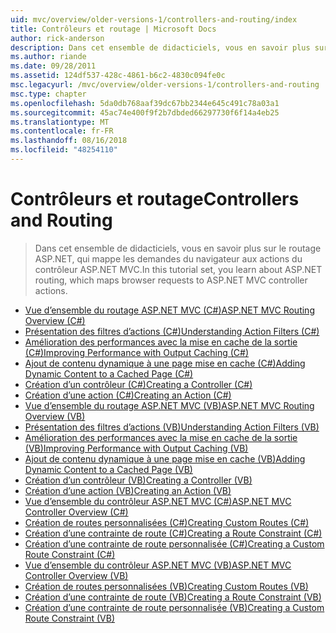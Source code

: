 ```yaml
---
uid: mvc/overview/older-versions-1/controllers-and-routing/index
title: Contrôleurs et routage | Microsoft Docs
author: rick-anderson
description: Dans cet ensemble de didacticiels, vous en savoir plus sur le routage ASP.NET, qui mappe les demandes du navigateur aux actions du contrôleur ASP.NET MVC.
ms.author: riande
ms.date: 09/28/2011
ms.assetid: 124df537-428c-4861-b6c2-4830c094fe0c
msc.legacyurl: /mvc/overview/older-versions-1/controllers-and-routing
msc.type: chapter
ms.openlocfilehash: 5da0db768aaf39dc67bb2344e645c491c78a03a1
ms.sourcegitcommit: 45ac74e400f9f2b7dbded66297730f6f14a4eb25
ms.translationtype: MT
ms.contentlocale: fr-FR
ms.lasthandoff: 08/16/2018
ms.locfileid: "48254110"
---
```

<a name="controllers-and-routing"></a><span data-ttu-id="65e1a-103">Contrôleurs et routage</span><span class="sxs-lookup"><span data-stu-id="65e1a-103">Controllers and Routing</span></span>
====================
> <span data-ttu-id="65e1a-104">Dans cet ensemble de didacticiels, vous en savoir plus sur le routage ASP.NET, qui mappe les demandes du navigateur aux actions du contrôleur ASP.NET MVC.</span><span class="sxs-lookup"><span data-stu-id="65e1a-104">In this tutorial set, you learn about ASP.NET routing, which maps browser requests to ASP.NET MVC controller actions.</span></span>


- [<span data-ttu-id="65e1a-105">Vue d’ensemble du routage ASP.NET MVC (C#)</span><span class="sxs-lookup"><span data-stu-id="65e1a-105">ASP.NET MVC Routing Overview (C#)</span></span>](asp-net-mvc-routing-overview-cs.md)
- [<span data-ttu-id="65e1a-106">Présentation des filtres d’actions (C#)</span><span class="sxs-lookup"><span data-stu-id="65e1a-106">Understanding Action Filters (C#)</span></span>](understanding-action-filters-cs.md)
- [<span data-ttu-id="65e1a-107">Amélioration des performances avec la mise en cache de la sortie (C#)</span><span class="sxs-lookup"><span data-stu-id="65e1a-107">Improving Performance with Output Caching (C#)</span></span>](improving-performance-with-output-caching-cs.md)
- [<span data-ttu-id="65e1a-108">Ajout de contenu dynamique à une page mise en cache (C#)</span><span class="sxs-lookup"><span data-stu-id="65e1a-108">Adding Dynamic Content to a Cached Page (C#)</span></span>](adding-dynamic-content-to-a-cached-page-cs.md)
- [<span data-ttu-id="65e1a-109">Création d’un contrôleur (C#)</span><span class="sxs-lookup"><span data-stu-id="65e1a-109">Creating a Controller (C#)</span></span>](creating-a-controller-cs.md)
- [<span data-ttu-id="65e1a-110">Création d’une action (C#)</span><span class="sxs-lookup"><span data-stu-id="65e1a-110">Creating an Action (C#)</span></span>](creating-an-action-cs.md)
- [<span data-ttu-id="65e1a-111">Vue d’ensemble du routage ASP.NET MVC (VB)</span><span class="sxs-lookup"><span data-stu-id="65e1a-111">ASP.NET MVC Routing Overview (VB)</span></span>](asp-net-mvc-routing-overview-vb.md)
- [<span data-ttu-id="65e1a-112">Présentation des filtres d’actions (VB)</span><span class="sxs-lookup"><span data-stu-id="65e1a-112">Understanding Action Filters (VB)</span></span>](understanding-action-filters-vb.md)
- [<span data-ttu-id="65e1a-113">Amélioration des performances avec la mise en cache de la sortie (VB)</span><span class="sxs-lookup"><span data-stu-id="65e1a-113">Improving Performance with Output Caching (VB)</span></span>](improving-performance-with-output-caching-vb.md)
- [<span data-ttu-id="65e1a-114">Ajout de contenu dynamique à une page mise en cache (VB)</span><span class="sxs-lookup"><span data-stu-id="65e1a-114">Adding Dynamic Content to a Cached Page (VB)</span></span>](adding-dynamic-content-to-a-cached-page-vb.md)
- [<span data-ttu-id="65e1a-115">Création d’un contrôleur (VB)</span><span class="sxs-lookup"><span data-stu-id="65e1a-115">Creating a Controller (VB)</span></span>](creating-a-controller-vb.md)
- [<span data-ttu-id="65e1a-116">Création d’une action (VB)</span><span class="sxs-lookup"><span data-stu-id="65e1a-116">Creating an Action (VB)</span></span>](creating-an-action-vb.md)
- [<span data-ttu-id="65e1a-117">Vue d’ensemble du contrôleur ASP.NET MVC (C#)</span><span class="sxs-lookup"><span data-stu-id="65e1a-117">ASP.NET MVC Controller Overview (C#)</span></span>](aspnet-mvc-controllers-overview-cs.md)
- [<span data-ttu-id="65e1a-118">Création de routes personnalisées (C#)</span><span class="sxs-lookup"><span data-stu-id="65e1a-118">Creating Custom Routes (C#)</span></span>](creating-custom-routes-cs.md)
- [<span data-ttu-id="65e1a-119">Création d’une contrainte de route (C#)</span><span class="sxs-lookup"><span data-stu-id="65e1a-119">Creating a Route Constraint (C#)</span></span>](creating-a-route-constraint-cs.md)
- [<span data-ttu-id="65e1a-120">Création d’une contrainte de route personnalisée (C#)</span><span class="sxs-lookup"><span data-stu-id="65e1a-120">Creating a Custom Route Constraint (C#)</span></span>](creating-a-custom-route-constraint-cs.md)
- [<span data-ttu-id="65e1a-121">Vue d’ensemble du contrôleur ASP.NET MVC (VB)</span><span class="sxs-lookup"><span data-stu-id="65e1a-121">ASP.NET MVC Controller Overview (VB)</span></span>](asp-net-mvc-controller-overview-vb.md)
- [<span data-ttu-id="65e1a-122">Création de routes personnalisées (VB)</span><span class="sxs-lookup"><span data-stu-id="65e1a-122">Creating Custom Routes (VB)</span></span>](creating-custom-routes-vb.md)
- [<span data-ttu-id="65e1a-123">Création d’une contrainte de route (VB)</span><span class="sxs-lookup"><span data-stu-id="65e1a-123">Creating a Route Constraint (VB)</span></span>](creating-a-route-constraint-vb.md)
- [<span data-ttu-id="65e1a-124">Création d’une contrainte de route personnalisée (VB)</span><span class="sxs-lookup"><span data-stu-id="65e1a-124">Creating a Custom Route Constraint (VB)</span></span>](creating-a-custom-route-constraint-vb.md)
